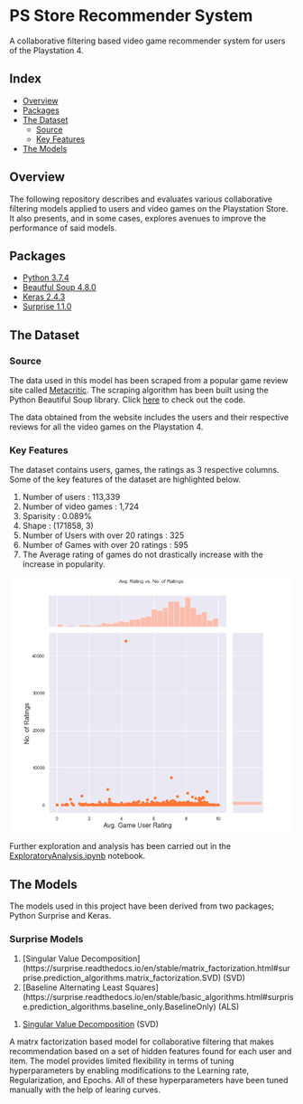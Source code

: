 # PS Store Recommender System

A collaborative filtering based video game recommender system for users of the Playstation 4.


## Index
* [Overview](#Overview)
* [Packages](#Packages)
* [The Dataset](#The-Dataset)
  * [Source](#Source)
  * [Key Features](#Key-Features)
* [The Models](#The-Models)


## Overview

The following repository describes and evaluates various collaborative filtering models applied to users and video games on the Playstation Store. It also presents, and in some cases, explores avenues to improve the performance of said models.

## Packages
* [Python 3.7.4](https://docs.python.org/3.7/)
* [Beautful Soup 4.8.0](https://www.crummy.com/software/BeautifulSoup/bs4/doc/#)
* [Keras 2.4.3](https://keras.io)
* [Surprise 1.1.0](https://surprise.readthedocs.io/en/stable/getting_started.html)


## The Dataset

### Source

The data used in this model has been scraped from a popular game review site called [Metacritic](https://www.metacritic.com). The scraping algorithm has been built using the Python Beautiful Soup library. Click [here](https://github.com/aneezJaheez/PSN-CF-Recommender-System/blob/master/metacriticScraper.py) to check out the code.

The data obtained from the website includes the users and their respective reviews for all the video games on the Playstation 4.


### Key Features

The dataset contains users, games, the ratings as 3 respective columns. Some of the key features of the dataset are highlighted below.
1. Number of users : 113,339
2. Number of video games : 1,724
3. Sparisity : 0.089%
4. Shape : (171858, 3)
5. Number of Users with over 20 ratings :  325
6. Number of Games with over 20 ratings :  595
7. The Average rating of games do not drastically increase with the increase in popularity.

![Average Rating vs. No. of Ratings](https://github.com/aneezJaheez/PSN-CF-Recommender-System/blob/master/Img/avgRatingVnum.png?raw=true)

Further exploration and analysis has been carried out in the [ExploratoryAnalysis.ipynb](https://github.com/aneezJaheez/PSN-CF-Recommender-System/blob/master/ExploratoryAnalysis.ipynb) notebook.

## The Models

The models used in this project have been derived from two packages; Python Surprise and Keras.

### Surprise Models
<ol>
 <li>[Singular Value Decomposition](https://surprise.readthedocs.io/en/stable/matrix_factorization.html#surprise.prediction_algorithms.matrix_factorization.SVD) (SVD)</li>
 <li>[Baseline Alternating Least Squares](https://surprise.readthedocs.io/en/stable/basic_algorithms.html#surprise.prediction_algorithms.baseline_only.BaselineOnly) (ALS)</li>
</ol>

1. [Singular Value Decomposition](https://surprise.readthedocs.io/en/stable/matrix_factorization.html#surprise.prediction_algorithms.matrix_factorization.SVD) (SVD)

A matrx factorization based model for collaborative filtering that makes recommendation based on a set of hidden features found for each user and item. The model provides limited flexibility in terms of tuning hyperparameters by enabling modifications to the Learning rate, Regularization, and Epochs. All of these hyperparameters have been tuned manually with the help of learing curves.
